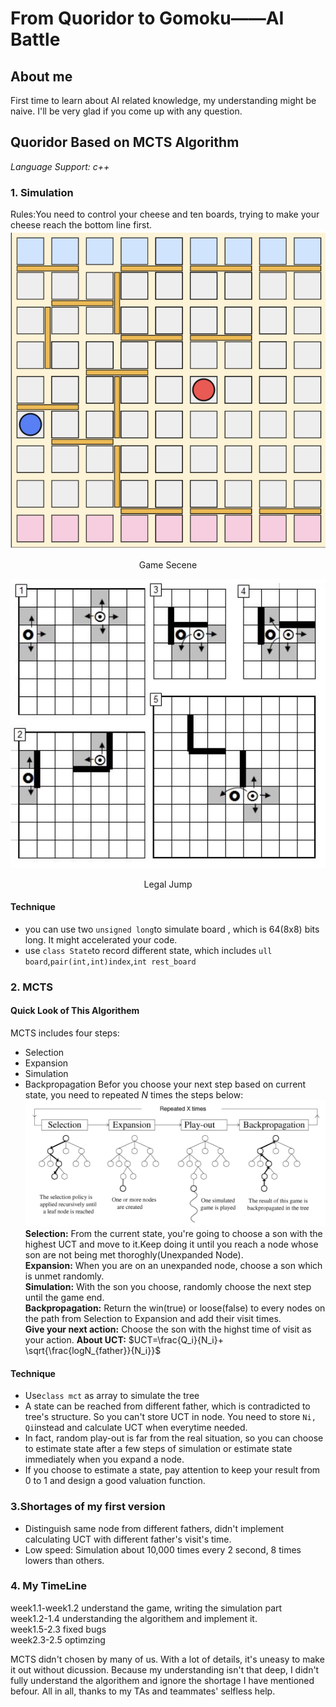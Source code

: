 # From Quoridor to Gomoku——AI Battle

## About me
First time to learn about AI related knowledge, my understanding might be naive. I'll be very glad if you come up with any question.

## Quoridor Based on MCTS Algorithm
*Language Support: c++*
### 1. Simulation
Rules:You need to control your cheese and ten boards, trying to make your cheese reach the bottom line first.
![GameScenen](https://raw.githubusercontent.com/Jianglai-0023/QuoridorAI_2022/main/images/%E6%88%AA%E5%B1%8F2022-07-17%2001.11.51%E7%9A%84%E5%89%AF%E6%9C%AC.png?token=GHSAT0AAAAAABTUJ5JESQQ3KDSQJAZLIHPEYWTQ3IQ)
<center>Game Secene</center>

![Legal Jump](https://raw.githubusercontent.com/Jianglai-0023/QuoridorAI_2022/main/images/%E6%88%AA%E5%B1%8F2022-07-17%2002.28.31.png?token=GHSAT0AAAAAABTUJ5JECAIHQ676SYOVPZRUYWTQ3WA)
<center>Legal Jump</center>

#### Technique
* you can use two `unsigned long`to simulate board , which is 64(8x8) bits long. It might accelerated your code.
* use `class State`to record different state, which includes `ull board`,`pair(int,int)index`,`int rest_board`
### 2. MCTS
#### Quick Look of This Algorithem
MCTS  includes four steps:
* Selection
* Expansion
* Simulation
* Backpropagation
  Befor you choose your next step based on current state, you need to repeated *N* times the steps below:
  ![MCTS](https://raw.githubusercontent.com/Jianglai-0023/QuoridorAI_2022/main/images/%E6%88%AA%E5%B1%8F2022-07-17%2002.29.32.png?token=GHSAT0AAAAAABTUJ5JFHUSHIRG2Y36S3TFKYWTQ37A)
**Selection:** From the current state, you're going to choose a son with the highest UCT and move to it.Keep doing it until you reach a node whose son are not being met thoroghly(Unexpanded Node).  
**Expansion:**  When you are on an unexpanded node, choose a son which is unmet  randomly.  
**Simulation:** With the son you choose, randomly choose the next step until the game end.  
**Backpropagation:** Return the win(true) or loose(false) to every nodes on the path from Selection to Expansion and add their visit times.  
**Give your next action:** Choose the son with the highst time of visit as your action.
**About UCT:** $UCT=\frac{Q_i}{N_i}+ \sqrt{\frac{logN_{father}}{N_i}}$
#### Technique
* Use`class mct` as array to simulate the tree
* A state can be reached from different father, which is contradicted to tree's structure. So you can't store UCT in node. You need to store `Ni, Qi`instead and calculate UCT when everytime needed.
* In fact, random play-out is far from the real situation, so you can choose to estimate state after a few steps of simulation or estimate state immediately when you expand a node.
* If you choose to estimate a state, pay attention to keep your result from 0 to 1 and design a good valuation function.
### 3.Shortages of my first version
* Distinguish same node from different fathers, didn't implement calculating UCT with different father's visit's time.
* Low speed: Simulation about 10,000 times every 2 second, 8 times lowers than others.
### 4. My TimeLine
week1.1-week1.2 understand the game, writing the simulation part\
week1.2-1.4 understanding the algorithem and implement it.\
week1.5-2.3 fixed bugs\
week2.3-2.5 optimzing

MCTS didn't chosen by many of us. With a lot of details, it's uneasy to make it out without dicussion. Because my understanding isn't that deep, I didn't fully understand the algorithem and ignore the shortage I have mentioned befour.
All in all, thanks to my TAs and teammates' selfless help.